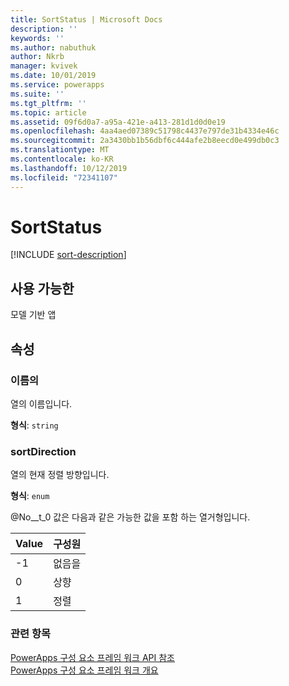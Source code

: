 ```yaml
---
title: SortStatus | Microsoft Docs
description: ''
keywords: ''
ms.author: nabuthuk
author: Nkrb
manager: kvivek
ms.date: 10/01/2019
ms.service: powerapps
ms.suite: ''
ms.tgt_pltfrm: ''
ms.topic: article
ms.assetid: 09f6d0a7-a95a-421e-a413-281d1d0d0e19
ms.openlocfilehash: 4aa4aed07389c51798c4437e797de31b4334e46c
ms.sourcegitcommit: 2a3430bb1b56dbf6c444afe2b8eecd0e499db0c3
ms.translationtype: MT
ms.contentlocale: ko-KR
ms.lasthandoff: 10/12/2019
ms.locfileid: "72341107"
---
```

# <a name="sortstatus"></a>SortStatus


[!INCLUDE [sort-description](includes/sortstatus-description.md)]

## <a name="available-for"></a>사용 가능한 

모델 기반 앱

## <a name="properties"></a>속성

### <a name="name"></a>이름의

열의 이름입니다.

**형식**: `string`

### <a name="sortdirection"></a>sortDirection

<!-- ColumnSortDirection  -->
열의 현재 정렬 방향입니다.

**형식**: `enum`

@No__t_0 값은 다음과 같은 가능한 값을 포함 하는 열거형입니다.

|Value|구성원|
|--|--|
|-1|없음을|
|0|상향|
|1|정렬|


### <a name="related-topics"></a>관련 항목

[PowerApps 구성 요소 프레임 워크 API 참조](../reference/index.md)<br/>
[PowerApps 구성 요소 프레임 워크 개요](../overview.md)
